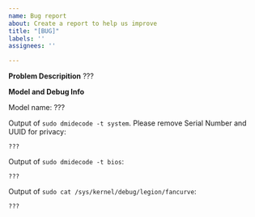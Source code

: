 ```yaml
---
name: Bug report
about: Create a report to help us improve
title: "[BUG]"
labels: ''
assignees: ''

---
```


**Problem Descripition**
???

**Model and Debug Info**

Model name: ???

Output of `sudo dmidecode -t system`. Please remove Serial Number and UUID for privacy:
```text
???
```

Output of `sudo dmidecode -t bios`:
```text
???
```

Output of `sudo cat /sys/kernel/debug/legion/fancurve`:
```text
???
```
